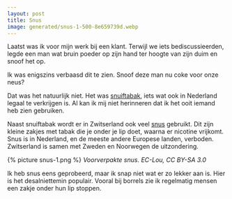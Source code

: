 ```yaml
---
layout: post
title: Snus
image: generated/snus-1-500-8e659739d.webp
---
```


Laatst was ik voor mijn werk bij een klant. Terwijl we iets bediscussieerden, legde een man wat bruin poeder op zijn hand ter hoogte van zijn duim en snoof het op.

Ik was enigszins verbaasd dit te zien. Snoof deze man nu coke voor onze neus?

Dat was het natuurlijk niet. Het was [snuiftabak](https://nl.m.wikipedia.org/wiki/Snuiftabak), iets wat ook in Nederland legaal te verkrijgen is. Al kan ik mij niet herinneren dat ik het ooit iemand heb zien gebruiken.

Naast snuiftabak wordt er in Zwitserland ook veel [snus](https://nl.m.wikipedia.org/wiki/Snus) gebruikt. Dit zijn kleine zakjes met tabak die je onder je lip doet, waarna er nicotine vrijkomt. Snus is in Nederland, en de meeste andere Europese landen, verboden. Zwitserland is samen met Zweden en Noorwegen de uitzondering.

{% picture snus-1.png %}
_Voorverpakte snus. EC-Lou, CC BY-SA 3.0_

Ik heb snus eens geprobeerd, maar ik snap niet wat er zo lekker aan is. Hier is het desalniettemin populair. Vooral bij borrels zie ik regelmatig mensen een zakje onder hun lip stoppen.
